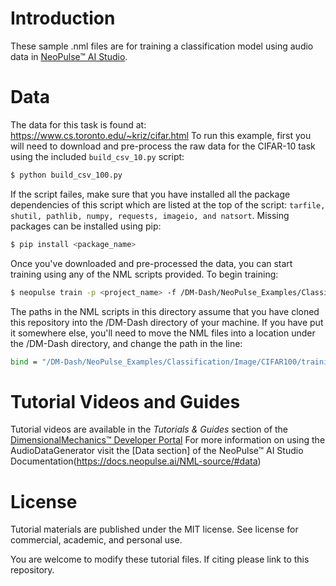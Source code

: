 # Introduction
These sample .nml files are for training a classification model using audio data in [NeoPulse™ AI Studio](https://aws.amazon.com/marketplace/pp/B074NDG36S/ref=vdr_rf).

# Data
The data for this task is found at: https://www.cs.toronto.edu/~kriz/cifar.html
To run this example, first you will need to download and pre-process the raw data for the CIFAR-10 task using the included ```build_csv_10.py``` script:

```bash
$ python build_csv_100.py
```

If the script failes, make sure that you have installed all the package dependencies of this script which are listed at the top of the script:
`tarfile, shutil, pathlib, numpy, requests, imageio, and natsort`. Missing packages can be installed using pip:

```bash
$ pip install <package_name>
```

Once you've downloaded and pre-processed the data, you can start training using any of the NML scripts provided. To begin training:
```bash
$ neopulse train -p <project_name> -f /DM-Dash/NeoPulse_Examples/Classification/Image/CIFAR10/cifar10_full_auto.nml
```
The paths in the NML scripts in this directory assume that you have cloned this repository into
the /DM-Dash directory of your machine. If you have put it somewhere else, you'll need to move the NML files into a location under the /DM-Dash directory, and change the path in the line:
```bash
bind = "/DM-Dash/NeoPulse_Examples/Classification/Image/CIFAR100/training_data.csv" ;
```


# Tutorial Videos and Guides
Tutorial videos are available in the *Tutorials & Guides* section of the [DimensionalMechanics™ Developer Portal](https://dimensionalmechanics.com/ai-developer-portal)
For more information on using the AudioDataGenerator visit the [Data section] of the NeoPulse™ AI Studio Documentation(https://docs.neopulse.ai/NML-source/#data)


# License
Tutorial materials are published under the MIT license. See license for commercial, academic, and personal use.

You are welcome to modify these tutorial files. If citing please link to this repository.
